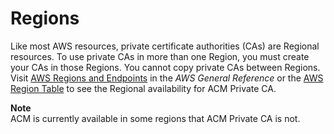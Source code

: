 # Regions<a name="PcaRegions"></a>

 

Like most AWS resources, private certificate authorities \(CAs\) are Regional resources\. To use private CAs in more than one Region, you must create your CAs in those Regions\. You cannot copy private CAs between Regions\. Visit [AWS Regions and Endpoints](https://docs.aws.amazon.com/general/latest/gr/rande.html#acm-pca_region) in the *AWS General Reference* or the [AWS Region Table](https://aws.amazon.com/about-aws/global-infrastructure/regional-product-services/) to see the Regional availability for ACM Private CA\. 

**Note**  
ACM is currently available in some regions that ACM Private CA is not\.